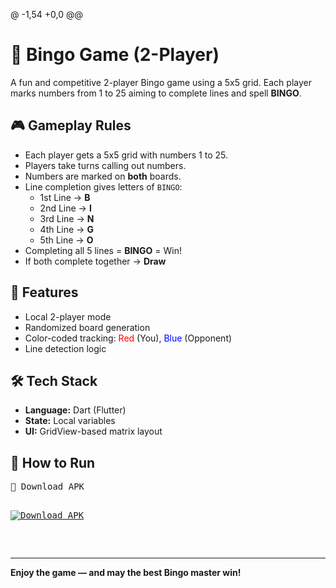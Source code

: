 @ -1,54 +0,0 @@
<!DOCTYPE html>
<html lang="en">
<head>
  <meta charset="UTF-8">
</head>
<body>

  <h1>🎯 Bingo Game (2-Player)</h1>

  <p>A fun and competitive 2-player Bingo game using a 5x5 grid. Each player marks numbers from 1 to 25 aiming to complete lines and spell <strong>BINGO</strong>.</p>

  <h2>🎮 Gameplay Rules</h2>
  <ul>
    <li>Each player gets a 5x5 grid with numbers 1 to 25.</li>
    <li>Players <span class="highlight">take turns</span> calling out numbers.</li>
    <li>Numbers are marked on <strong>both</strong> boards.</li>
    <li>Line completion gives letters of <code>BINGO</code>:
      <ul>
        <li>1st Line → <strong>B</strong></li>
        <li>2nd Line → <strong>I</strong></li>
        <li>3rd Line → <strong>N</strong></li>
        <li>4th Line → <strong>G</strong></li>
        <li>5th Line → <strong>O</strong></li>
      </ul>
    </li>
    <li>Completing all 5 lines = <strong>BINGO</strong> = <span class="highlight">Win!</span></li>
    <li>If both complete together → <strong>Draw</strong></li>
  </ul>

  <h2>🎨 Features</h2>
  <ul>
    <li>Local 2-player mode</li>
    <li>Randomized board generation</li>
    <li>Color-coded tracking: <span style="color:red;">Red</span> (You), <span style="color:blue;">Blue</span> (Opponent)</li>
    <li>Line detection logic</li>
  </ul>

  <h2>🛠️ Tech Stack</h2>
  <div class="tech-stack">
    <ul>
      <li><strong>Language:</strong> Dart (Flutter)</li>
      <li><strong>State:</strong> Local variables</li>
      <li><strong>UI:</strong> GridView-based matrix layout</li>
    </ul>
  </div>

  <h2>🚀 How to Run</h2>
  <pre>📱 Download APK

[![Download APK](https://img.shields.io/badge/Download-APK-blue.svg?style=for-the-badge&logo=android)](https://github.com/AbhishekSingh-glitch/Bingo/blob/main/releases/bingo.apk?raw=true)

  </pre>

  <hr>
  <p><strong>Enjoy the game — and may the best Bingo master win!</strong></p>

</body>
</html>
